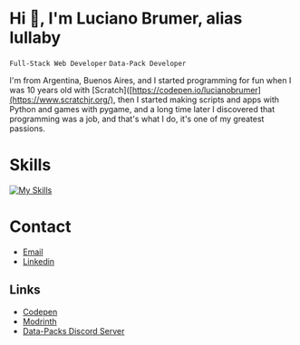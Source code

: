 
# Hi 👋, I'm Luciano Brumer, alias lullaby
`Full-Stack Web Developer`
`Data-Pack Developer`

I'm from Argentina, Buenos Aires, and I started programming for fun when I was 10 years old with [Scratch]([https://codepen.io/lucianobrumer](https://www.scratchjr.org/), then I started making scripts and apps with Python and games with pygame, and a long time later I discovered that programming was a job, and that's what I do, it's one of my greatest passions.

# Skills
[![My Skills](https://skillicons.dev/icons?i=js,html,css,nodejs,express,prisma,react,svelte,astro,tailwind,golang,php,java,cs,python,fastapi,django,flask,mysql,postgresql,mongodb,git,docker,postman)](https://skillicons.dev)

# Contact
- [Email](mailto:lucianobrumer5@gmail.com)
- [Linkedin](https://linkedin.com/in/luciano-brumer/)

## Links
- [Codepen](https://codepen.io/lucianobrumer)
- [Modrinth](https://modrinth.com/user/lullaby)
- [Data-Packs Discord Server](https://discord.gg/CbbDyYe8)
